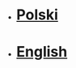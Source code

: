 * # [Polski](https://github.com/jakub-kowalik/SymulatorSupermarketu/blob/master/README.pl.md)

* # [English](https://github.com/jakub-kowalik/SymulatorSupermarketu/blob/master/README.en.md)

